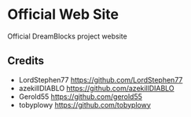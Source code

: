 # Official Web Site
Official DreamBlocks project website
<br>

## Credits

- LordStephen77 <https://github.com/LordStephen77>
- azekillDIABLO <https://github.com/azekillDIABLO>
- Gerold55 <https://github.com/gerold55>
- tobyplowy <https://github.com/tobyplowy>
